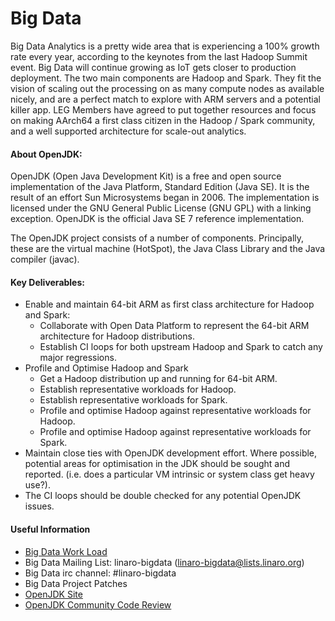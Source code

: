 # Big Data

Big Data Analytics is a pretty wide area that is experiencing a 100% growth rate every year, according to the keynotes from the last Hadoop Summit event. Big Data will continue growing as IoT gets closer to production deployment. The two main components are Hadoop and Spark. They fit the vision of scaling out the processing on as many compute nodes as available nicely, and are a perfect match to explore with ARM servers and a potential killer app. LEG Members have agreed to put together resources and focus on making AArch64 a first class citizen in the Hadoop / Spark community, and a well supported architecture for scale-out analytics.

#### About OpenJDK:

OpenJDK (Open Java Development Kit) is a free and open source implementation of the Java Platform, Standard Edition (Java SE). It is the result of an effort Sun Microsystems began in 2006. The implementation is licensed under the GNU General Public License (GNU GPL) with a linking exception. OpenJDK is the official Java SE 7 reference implementation.

The OpenJDK project consists of a number of components. Principally, these are the virtual machine (HotSpot), the Java Class Library and the Java compiler (javac).

#### Key Deliverables:

- Enable and maintain 64-bit ARM as first class architecture for Hadoop and Spark:
   - Collaborate with Open Data Platform to represent the 64-bit ARM architecture for Hadoop distributions.
   - Establish CI loops for both upstream Hadoop and Spark to catch any major regressions.
- Profile and Optimise Hadoop and Spark
   - Get a Hadoop distribution up and running for 64-bit ARM.
   - Establish representative workloads for Hadoop.
   - Establish representative workloads for Spark.
   - Profile and optimise Hadoop against representative workloads for Hadoop.
   - Profile and optimise Hadoop against representative workloads for Spark.
- Maintain close ties with OpenJDK development effort.
Where possible, potential areas for optimisation in the JDK should be sought and reported. (i.e. does a particular VM intrinsic or system class get heavy use?).
- The CI loops should be double checked for any potential OpenJDK issues.

#### Useful Information

- [Big Data Work Load](https://docs.google.com/spreadsheets/d/1adtQIzk9XzVkJqPz3CmWyq0PGmgYi_xjfyANPaEmUNg/edit#gid=0)
- Big Data Mailing List: linaro-bigdata (linaro-bigdata@lists.linaro.org)
- Big Data irc channel: #linaro-bigdata
- Big Data Project Patches
- [OpenJDK Site](http://openjdk.java.net/)
- [OpenJDK Community Code Review](http://openjdk.java.net/guide/codeReview.html)
